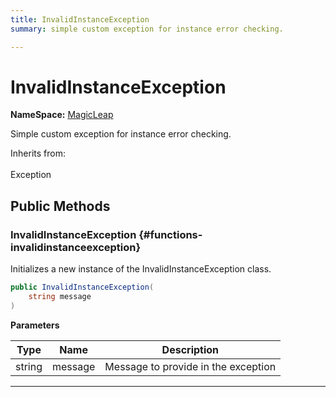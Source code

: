 ```yaml
---
title: InvalidInstanceException
summary: simple custom exception for instance error checking. 

---
```


# InvalidInstanceException



**NameSpace:** 
[MagicLeap](/unity-api/api/UnityEngine.XR.MagicLeap/UnityEngine.XR.MagicLeap.md) 


Simple custom exception for instance error checking.   


Inherits from: <br></br>Exception




## Public Methods

###  InvalidInstanceException {#functions-invalidinstanceexception}

Initializes a new instance of the InvalidInstanceException class. 

```csharp
public InvalidInstanceException(
    string message
)
```


**Parameters**

| Type | Name  | Description  | 
|--|--|--|
| string |message|Message to provide in the exception|






-----------

